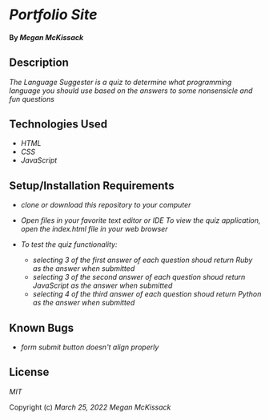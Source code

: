 # _Portfolio Site_

#### By _**Megan McKissack**_

## Description

_The Language Suggester is a quiz to determine what programming language you should use based on the answers to some nonsensicle and fun questions_

## Technologies Used

- _HTML_
- _CSS_
- _JavaScript_

## Setup/Installation Requirements

- _clone or download this repository to your computer_
- _Open files in your favorite text editor or IDE_
  _To view the quiz application, open the index.html file in your web browser_

- _To test the quiz functionality:_

  - _selecting 3 of the first answer of each question shoud return Ruby as the answer when submitted_
  - _selecting 3 of the second answer of each question shoud return JavaScript as the answer when submitted_
  - _selecting 4 of the third answer of each question shoud return Python as the answer when submitted_

## Known Bugs

- _form submit button doesn't align properly_

## License

_MIT_

Copyright (c) _March 25, 2022_ _Megan McKissack_
